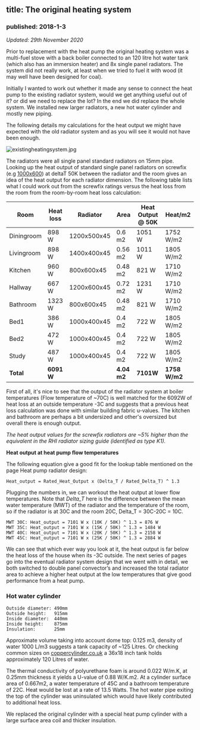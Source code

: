 ## title: The original heating system
### published: 2018-1-3

*Updated: 29th November 2020*

Prior to replacement with the heat pump the original heating system was a multi-fuel stove with a back boiler connected to an 120 litre hot water tank (which also has an immersion heater) and 8x single panel radiators. The system did not really work, at least when we tried to fuel it with wood (it may well have been designed for coal). 

Initially I wanted to work out whether it made any sense to connect the heat pump to the existing radiator system, would we get anything useful out of it? or did we need to replace the lot? In the end we did replace the whole system. We installed new larger radiators, a new hot water cylinder and mostly new piping.

The following details my calculations for the heat output we might have expected with the old radiator system and as you will see it would not have been enough.

![existingheatingsystem.jpg](images/existingheatingsystem.jpg)

The radiators were all single panel standard radiators on 15mm pipe. Looking up the heat output of standard single panel radiators on screwfix (e.g [1000x600](https://www.screwfix.com/p/kudox-premium-type-11-single-panel-single-convector-radiator-white-600-x-1000mm/36126)) at deltaT 50K between the radiator and the room gives an idea of the heat output for each radiator dimension. The following table lists what I could work out from the screwfix ratings versus the heat loss from the room from the room-by-room heat loss calculation:


| **Room**   | **Heat loss** | **Radiator** | **Area**    | **Heat Output @ 50K** | **Heat/m2**   |
| ---------- | ------------- | ------------ | ----------- | --------------------- | ------------- |
| Diningroom | 898 W         | 1200x500x45  | 0.6 m2      | 1051 W                | 1752 W/m2     |
| Livingroom | 898 W         | 1400x400x45  | 0.56 m2     | 1011 W                | 1805 W/m2     |
| Kitchen    | 960 W         | 800x600x45   | 0.48 m2     | 821 W                 | 1710 W/m2     |
| Hallway    | 667 W         | 1200x600x45  | 0.72 m2     | 1231 W                | 1710 W/m2     |
| Bathroom   | 1323 W        | 800x600x45   | 0.48 m2     | 821 W                 | 1710 W/m2     |
| Bed1       | 386 W         | 1000x400x45  | 0.4 m2      | 722 W                 | 1805 W/m2     |
| Bed2       | 472 W         | 1000x400x45  | 0.4 m2      | 722 W                 | 1805 W/m2     |
| Study      | 487 W         | 1000x400x45  | 0.4 m2      | 722 W                 | 1805 W/m2     |
| **Total**  | **6091 W**    |              | **4.04 m2** | **7101W**             | **1758 W/m2** |
    
First of all, it's nice to see that the output of the radiator system at boiler temperatures (Flow temperature of ~70C) is well matched for the 6092W of heat loss at an outside temperature -3C and suggests that a previous heat loss calculation was done with similar building fabric u-values. The kitchen and bathroom are perhaps a bit undersized and other's oversized but overall there is enough output.

*The heat output values for the screwfix radiators are ~5% higher than the equivalent in the RHI radiator sizing guide (identified as type K1).*

**Heat output at heat pump flow temperatures**

The following equation give a good fit for the lookup table mentioned on the page Heat pump radiator design:

    Heat_output = Rated_Heat_Output x (Delta_T / Rated_Delta_T) ^ 1.3
    
Plugging the numbers in, we can workout the heat output at lower flow temperatures. Note that *Delta_T* here is the difference between the mean water temperature (MWT) of the radiator and the temperature of the room, so if the radiator is at 30C and the room 20C, Delta_T = 30C-20C = 10C.

    MWT 30C: Heat_output = 7101 W x (10K / 50K) ^ 1.3 = 876 W
    MWT 35C: Heat_output = 7101 W x (15K / 50K) ^ 1.3 = 1484 W
    MWT 40C: Heat_output = 7101 W x (20K / 50K) ^ 1.3 = 2158 W
    MWT 45C: Heat_output = 7101 W x (25K / 50K) ^ 1.3 = 2884 W

We can see that which ever way you look at it, the heat output is far below the heat loss of the house when its -3C outside. The next series of pages go into the eventual radiator system design that we went with in detail, we both switched to double panel convector’s and increased the total radiator area to achieve a higher heat output at the low temperatures that give good performance from a heat pump.

### Hot water cylinder

    Outside diameter: 490mm
    Outside height:   915mm
    Inside diameter:  440mm
    Inside height:    875mm
    Insulation:       25mm
    
Approximate volume taking into account dome top: 0.125 m3, density of water 1000 L/m3 suggests a tank capacity of ~125 Litres. Or checking common sizes on [coppercylinder.co.uk](https://www.coppercylinder.co.uk/900-36-x-450-18-direct-hot-water-cylinder-157-65-ex-vat) a 36x18 inch tank holds approximately 120 Litres of water.

The thermal conductivity of polyurethane foam is around 0.022 W/m.K, at 0.25mm thickness it yields a U-value of 0.88 W/K.m2. At a cylinder surface area of 0.667m2, a water temperature of 45C and a bathroom temperature of 22C. Heat would be lost at a rate of 13.5 Watts. The hot water pipe exiting the top of the cylinder was uninsulated which would have likely contributed to additional heat loss.

We replaced the original cylinder with a special heat pump cylinder with a large surface area coil and thicker insulation.

